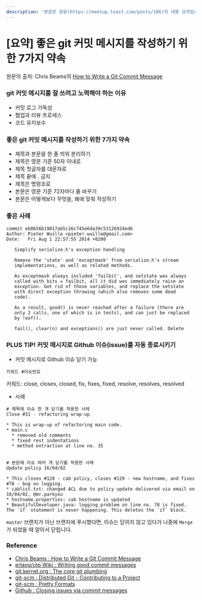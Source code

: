 ```yaml
---
description: '본문은 원문(https://meetup.toast.com/posts/106)의 내용 요약입니다.'
---
```


# \[요약\] 좋은 git 커밋 메시지를 작성하기 위한 7가지 약속

원문의 출처: Chris Beams의 [How to Write a Git Commit Message](https://chris.beams.io/posts/git-commit/)

### git 커밋 메시지를 잘 쓰려고 노력해야 하는 이유

* 커밋 로그 가독성
* 협업과 리뷰 프로세스
* 코드 유지보수

### 좋은 git 커밋 메시지를 작성하기 위한 7가지 약속

* 제목과 본문을 한 줄 띄워 분리하기
* 제목은 영문 기준 50자 이내로
* 제목 첫글자를 대문자로
* 제목 끝에 . 금지
* 제목은 명령조로
* 본문은 영문 기준 72자마다 줄 바꾸기
* 본문은 어떻게보다 무엇을, 왜에 맞춰 작성하기

### 좋은 사례

```text
commit eb0b56b19017ab5c16c745e6da39c53126924ed6
Author: Pieter Wuille <pieter.wuille@gmail.com>
Date:   Fri Aug 1 22:57:55 2014 +0200

   Simplify serialize.h's exception handling

   Remove the 'state' and 'exceptmask' from serialize.h's stream
   implementations, as well as related methods.

   As exceptmask always included 'failbit', and setstate was always
   called with bits = failbit, all it did was immediately raise an
   exception. Get rid of those variables, and replace the setstate
   with direct exception throwing (which also removes some dead
   code).

   As a result, good() is never reached after a failure (there are
   only 2 calls, one of which is in tests), and can just be replaced
   by !eof().

   fail(), clear(n) and exceptions() are just never called. Delete

```

### PLUS TIP! 커밋 메시지로 Github 이슈\(issue\)를 자동 종료시키기

* 커밋 메시지로 Github 이슈 닫기 가능

```text
키워드 #이슈번호
```

키워드: close, closes, closed, fix, fixes, fixed, resolve, resolves, resolved

* 사례

```text
# 제목에 이슈 한 개 닫기를 적용한 사례
Close #31 - refactoring wrap-up

* This is wrap-up of refactoring main code.
* main.c
  * removed old comments
  * fixed rest indentations
  * method extraction at line no. 35


# 본문에 이슈 여러 개 닫기를 적용한 사례
Update policy 16/04/02

* This closes #128 - cab policy, closes #129 - new hostname, and fixes #78 - bug on logging.
* cablist.txt: changed ACL due to policy update delivered via email on 16/04/02, @mr.parkyou
* hostname.properties: cab hostname is updated
* BeautifulDeveloper.java: logging problem on line no. 78 is fixed. The `if` statement is never happening. This deletes the `if` block.
```

`master` 브랜치가 아닌 브랜치에 푸시했다면, 이슈는 닫히지 않고 있다가 나중에 `Merge`가 되었을 때 알아서 닫힙니다.

### Reference

* [Chris Beams : How to Write a Git Commit Message](https://chris.beams.io/posts/git-commit/)
* [erlang/otp Wiki : Writing good commit messages](https://github.com/erlang/otp/wiki/Writing-good-commit-messages)
* [git.kernel.org : The core git plumbing](https://git.kernel.org/cgit/git/git.git/tree/Documentation/SubmittingPatches)
* [git-scm : Distributed Git - Contributing to a Project](https://git-scm.com/book/ch5-2.html)
* [git-scm : Pretty Formats](https://git-scm.com/docs/pretty-formats)
* [Github : Closing issues via commit messages](https://help.github.com/articles/closing-issues-via-commit-messages/)

